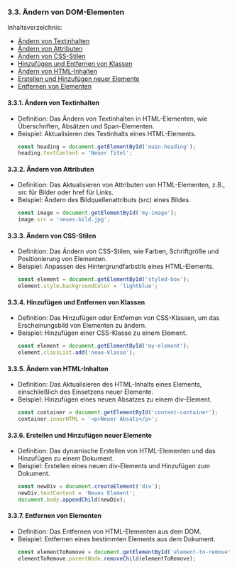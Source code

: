 ### 3.3. Ändern von DOM-Elementen

Inhaltsverzeichnis:

- [Ändern von Textinhalten](#ändern-von-textinhalten)
- [Ändern von Attributen](#ändern-von-attributen)
- [Ändern von CSS-Stilen](#ändern-von-css-stilen)
- [Hinzufügen und Entfernen von Klassen](#hinzufügen-und-entfernen-von-klassen)
- [Ändern von HTML-Inhalten](#ändern-von-html-inhalten)
- [Erstellen und Hinzufügen neuer Elemente](#erstellen-und-hinzufügen-neuer-elemente)
- [Entfernen von Elementen](#entfernen-von-elementen)

#### 3.3.1. Ändern von Textinhalten

- Definition: Das Ändern von Textinhalten in HTML-Elementen, wie Überschriften, Absätzen und Span-Elementen.
- Beispiel: Aktualisieren des Textinhalts eines HTML-Elements.
  ```JavaScript
  const heading = document.getElementById('main-heading');
  heading.textContent = 'Neuer Titel';
  ```

#### 3.3.2. Ändern von Attributen

- Definition: Das Aktualisieren von Attributen von HTML-Elementen, z.B., src für Bilder oder href für Links.
- Beispiel: Ändern des Bildquellenattributs (src) eines Bildes.
  ```JavaScript
  const image = document.getElementById('my-image');
  image.src = 'neues-bild.jpg';
  ```

#### 3.3.3. Ändern von CSS-Stilen

- Definition: Das Ändern von CSS-Stilen, wie Farben, Schriftgröße und Positionierung von Elementen.
- Beispiel: Anpassen des Hintergrundfarbstils eines HTML-Elements.
  ```JavaScript
  const element = document.getElementById('styled-box');
  element.style.backgroundColor = 'lightblue';
  ```

#### 3.3.4. Hinzufügen und Entfernen von Klassen

- Definition: Das Hinzufügen oder Entfernen von CSS-Klassen, um das Erscheinungsbild von Elementen zu ändern.
- Beispiel: Hinzufügen einer CSS-Klasse zu einem Element.
  ```JavaScript
  const element = document.getElementById('my-element');
  element.classList.add('neue-klasse');
  ```

#### 3.3.5. Ändern von HTML-Inhalten

- Definition: Das Aktualisieren des HTML-Inhalts eines Elements, einschließlich des Einsetzens neuer Elemente.
- Beispiel: Hinzufügen eines neuen Absatzes zu einem div-Element.
  ```JavaScript
  const container = document.getElementById('content-container');
  container.innerHTML = '<p>Neuer Absatz</p>';
  ```

#### 3.3.6. Erstellen und Hinzufügen neuer Elemente

- Definition: Das dynamische Erstellen von HTML-Elementen und das Hinzufügen zu einem Dokument.
- Beispiel: Erstellen eines neuen div-Elements und Hinzufügen zum Dokument.
  ```JavaScript
  const newDiv = document.createElement('div');
  newDiv.textContent = 'Neues Element';
  document.body.appendChild(newDiv);
  ```

#### 3.3.7. Entfernen von Elementen

- Definition: Das Entfernen von HTML-Elementen aus dem DOM.
- Beispiel: Entfernen eines bestimmten Elements aus dem Dokument.
  ```JavaScript
  const elementToRemove = document.getElementById('element-to-remove');
  elementToRemove.parentNode.removeChild(elementToRemove);
  ```
